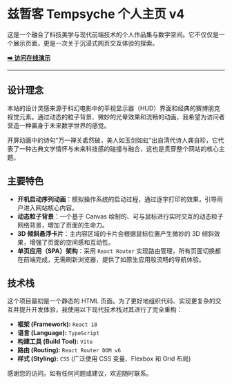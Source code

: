 # 兹暂客 Tempsyche 个人主页 v4

这是一个融合了科技美学与现代前端技术的个人作品集与数字空间。它不仅仅是一个展示页面，更是一次关于沉浸式网页交互体验的探索。

**[➡️ 访问在线演示](https://tempsyche.top)**

---

## 设计理念

本站的设计灵感来源于科幻电影中的平视显示器（HUD）界面和经典的赛博朋克视觉元素。通过动态的粒子背景、微妙的光晕效果和流畅的动画，我希望为访问者营造一种置身于未来数字世界的感觉。

开屏动画中的诗句“万一禅关砉然破，美人如玉剑如虹”出自清代诗人龚自珍，它代表了一种古典文学情怀与未来科技感的碰撞与融合，这也是贯穿整个网站的核心主题。

## 主要特色

* **开机启动序列动画**：模拟操作系统的启动过程，通过逐字打印的效果，引导用户进入网站核心内容。
* **动态粒子背景**：一个基于 Canvas 绘制的、可与鼠标进行实时交互的动态粒子网络背景，增加了页面的生命力。
* **3D 倾斜悬浮卡片**：主内容区域的卡片会根据鼠标位置产生微妙的 3D 倾斜效果，增强了页面的空间感和互动性。
* **单页应用（SPA）架构**：采用 `React Router` 实现路由管理，所有页面切换都在前端完成，无需刷新浏览器，提供了如原生应用般流畅的导航体验。

## 技术栈

这个项目最初是一个静态的 HTML 页面。为了更好地组织代码、实现更复杂的交互并提升开发体验，我使用以下现代技术栈对其进行了完全重构：

* **框架 (Framework):** `React 18`
* **语言 (Language):** `TypeScript`
* **构建工具 (Build Tool):** `Vite`
* **路由 (Routing):** `React Router DOM v6`
* **样式 (Styling):** `CSS` (广泛使用 CSS 变量、Flexbox 和 Grid 布局)

感谢您的访问。如有任何问题或建议，欢迎随时联系。